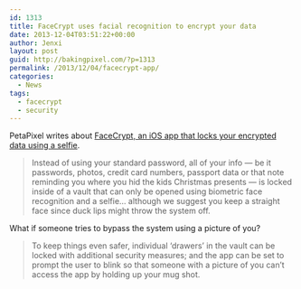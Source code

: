 ```yaml
---
id: 1313
title: FaceCrypt uses facial recognition to encrypt your data
date: 2013-12-04T03:51:22+00:00
author: Jenxi
layout: post
guid: http://bakingpixel.com/?p=1313
permalink: /2013/12/04/facecrypt-app/
categories:
  - News
tags:
  - facecrypt
  - security
---
```

PetaPixel writes about [FaceCrypt, an iOS app that locks your encrypted data using a selfie](http://petapixel.com/2013/12/01/facecrypt-ios-app-lets-use-selfie-secure-passwords/).

> Instead of using your standard password, all of your info — be it passwords, photos, credit card numbers, passport data or that note reminding you where you hid the kids Christmas presents — is locked inside of a vault that can only be opened using biometric face recognition and a selfie… although we suggest you keep a straight face since duck lips might throw the system off. 

What if someone tries to bypass the system using a picture of you?

> To keep things even safer, individual ‘drawers’ in the vault can be locked with additional security measures; and the app can be set to prompt the user to blink so that someone with a picture of you can’t access the app by holding up your mug shot.